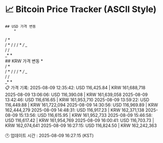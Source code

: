 # 📈 Bitcoin Price Tracker (ASCII Style)
    ## USD 가격 변동 
        *     
   / *    
   /     *
   /    / 
   /    * 
  */  _*  
 / /      
_* *      
    ## KRW 가격 변동
        *     
   / *    
   /     *
   /    / 
   /    * 
  */  _*  
 / /      
_* *      
    📋 가격 기록:
    2025-08-09 12:35:42: USD 116,425.84 | KRW 161,688,718
2025-08-09 13:06:06: USD 116,390.08 | KRW 161,639,058
2025-08-09 13:42:46: USD 116,616.65 | KRW 161,953,710
2025-08-09 13:59:22: USD 116,449.88 | KRW 161,722,094
2025-08-09 14:30:56: USD 116,969.89 | KRW 162,444,279
2025-08-09 14:48:31: USD 116,917.23 | KRW 162,371,138
2025-08-09 15:13:56: USD 116,615.95 | KRW 161,952,733
2025-08-09 15:46:58: USD 116,617.42 | KRW 161,954,769
2025-08-09 16:00:41: USD 116,703.73 | KRW 162,074,641
2025-08-09 16:27:15: USD 116,824.50 | KRW 162,242,363
    
🕐 업데이트 시간 : 2025-08-09 16:27:15 (KST)
